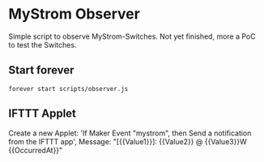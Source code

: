 # MyStrom Observer
Simple script to observe MyStrom-Switches.
Not yet finished, more a PoC to test the Switches.

## Start forever
`forever start scripts/observer.js`

## IFTTT Applet
Create a new Applet: 'If Maker Event "mystrom", then Send a notification from the IFTTT app', Message: "[{{Value1}}]: {{Value2}} @ {{Value3}}W {{OccurredAt}}"